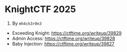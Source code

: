# KnightCTF 2025

1. By `mh4ck3r0n3`
- Exceeding Knight: https://ctftime.org/writeup/39829
- Admin Access: https://ctftime.org/writeup/39828
- Baby Injection: https://ctftime.org/writeup/39827
